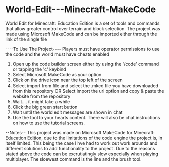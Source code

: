 # World-Edit---Minecraft-MakeCode
World Edit for Minecraft: Education Edition is a set of tools and commands that allow greater control over terrain and block selection. The project was made using Microsoft MakeCode and can be imported either through the link of the single file

----To Use The Project----
  Players must have operator permissions to use the code
  and the world must have cheats enabled
  1. Open up the code builder screen either by using the '/code' command or tapping the 'c' keybind
  2. Select Microsoft MakeCode as your option
  3. Click on the drive icon near the top left of the screen
  4. Select import from file and select the .mkcd file you have downloaded from this repository OR Select import the url option and copy & paste the website from the repository
  5. Wait.... it might take a while
  6. Click the big green start button
  7. Wait until the world edit messages are shown in chat
  8. Use the tool to your hearts content. There will also be chat instructions on how to use the tutorial screens.

--Notes--
This project was made on Microsoft MakeCode for Minecraft: Education Edition, due to the limitations of the code engine the project is, in itself limited. This being the case I hve had to work out work arounds and different solutions to add functionality to the project.
Due to the reasons stated above the code can be excrutiatingly slow especially when playing multiplayer.
The sloewest command is the line and the brush tool.
